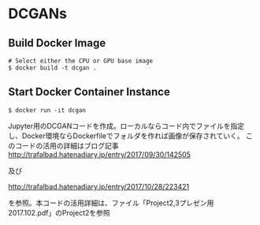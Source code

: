 # DCGANs

## Build Docker Image

```text
# Select either the CPU or GPU base image
$ docker build -t dcgan .
```

## Start Docker Container Instance
```text
$ docker run -it dcgan
```



Jupyter用のDCGANコードを作成。ローカルならコード内でファイルを指定し、Docker環境ならDockerfileでフォルダを作れば画像が保存されていく。
このコードの活用の詳細はブログ記事
http://trafalbad.hatenadiary.jp/entry/2017/09/30/142505

及び

http://trafalbad.hatenadiary.jp/entry/2017/10/28/223421

を参照。本コードの活用詳細は、ファイル「Project2,3プレゼン用2017.102.pdf」のProject2を参照

